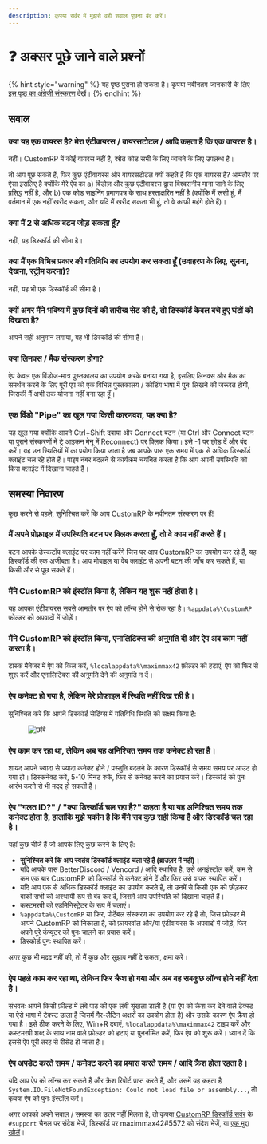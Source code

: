 ```yaml
---
description: कृपया सर्वर में मुझसे वही सवाल पूछना बंद करें।
---
```


# ❓ अक्सर पूछे जाने वाले प्रश्नों

{% hint style="warning" %}
यह पृष्ठ पुराना हो सकता है। कृपया नवीनतम जानकारी के लिए [इस पृष्ठ का अंग्रेजी संस्करण](https://app.gitbook.com/s/5gJfBQC2iWNK0J953fo2/faq) देखें।
{% endhint %}

## सवाल

### क्या यह एक वायरस है? मेरा एंटीवायरस / वायरसटोटल / आदि कहता है कि एक वायरस है।

नहीं। CustomRP में कोई वायरस नहीं है, स्रोत कोड सभी के लिए जांचने के लिए उपलब्ध है।

तो आप पूछ सकते हैं, फिर कुछ एंटीवायरस और वायरसटोटल क्यों कहते हैं कि एक वायरस है? आमतौर पर ऐसा इसलिए है क्योंकि मेरे ऐप का a) विंडोज़ और कुछ एंटीवायरस द्वारा विश्वसनीय माना जाने के लिए प्रसिद्ध नहीं है, और b) एक कोड साइनिंग प्रमाणपत्र के साथ हस्ताक्षरित नहीं है (क्योंकि मैं रूसी हूं, मैं वर्तमान में एक नहीं खरीद सकता, और यदि मैं खरीद सकता भी हूं, तो वे काफी महंगे होते हैं)।

### क्या मैं 2 से अधिक बटन जोड़ सकता हूँ?

नहीं, यह डिस्कॉर्ड की सीमा है।

### क्या मैं एक विभिन्न प्रकार की गतिविधि का उपयोग कर सकता हूँ (उदाहरण के लिए, सुनना, देखना, स्ट्रीम करना)?

नहीं, यह भी एक डिस्कॉर्ड की सीमा है।

### क्यों अगर मैंने भविष्य में कुछ दिनों की तारीख सेट की है, तो डिस्कॉर्ड केवल बचे हुए घंटों को दिखाता है?

आपने सही अनुमान लगाया, यह भी डिस्कॉर्ड की सीमा है।

### क्या लिनक्स / मैक संस्करण होगा?

ऐप केवल एक विंडोज-मात्र पुस्तकालय का उपयोग करके बनाया गया है, इसलिए लिनक्स और मैक का समर्थन करने के लिए पूरी एप को एक विभिन्न पुस्तकालय / कोडिंग भाषा में पुनः लिखने की जरूरत होगी, जिसकी मैं अभी तक योजना नहीं बना रहा हूँ।

### एक विंडो "Pipe" का खुल गया किसी कारणवश, यह क्या है?

यह खुल गया क्योंकि आपने Ctrl+Shift दबाया और Connect बटन (या Ctrl और Connect बटन या पुराने संस्करणों में ट्रे आइकन मेनू में Reconnect) पर क्लिक किया। इसे -1 पर छोड़ दें और बंद करें। यह उन स्थितियों में का प्रयोग किया जाता है जब आपके पास एक समय में एक से अधिक डिस्कॉर्ड क्लाइंट चल रहे होते हैं। पाइप नंबर बदलने से कार्यक्रम चयनित करता है कि आप अपनी उपस्थिति को किस क्लाइंट में दिखाना चाहते हैं।

## समस्या निवारण

कुछ करने से पहले, सुनिश्चित करें कि आप CustomRP के नवीनतम संस्करण पर हैं!

### मैं अपने प्रोफ़ाइल में उपस्थिति बटन पर क्लिक करता हूँ, तो वे काम नहीं करते हैं।

बटन आपके डेस्कटॉप क्लाइंट पर काम नहीं करेंगे जिस पर आप CustomRP का उपयोग कर रहे हैं, यह डिस्कॉर्ड की एक अजीबता है। आप मोबाइल या वेब क्लाइंट से अपनी बटन की जाँच कर सकते हैं, या किसी और से पूछ सकते हैं।

### मैंने CustomRP को इंस्टॉल किया है, लेकिन यह शुरू नहीं होता है।

यह आपका एंटीवायरस सबसे आमतौर पर ऐप को लॉन्च होने से रोक रहा है। `%appdata%\CustomRP` फ़ोल्डर को अपवादों में जोड़ें।

### मैंने CustomRP को इंस्टॉल किया, एनालिटिक्स की अनुमति दी और ऐप अब काम नहीं करता है।

टास्क मैनेजर में ऐप को किल करें, `%localappdata%\maximmax42` फ़ोल्डर को हटाएं, ऐप को फिर से शुरू करें और एनालिटिक्स की अनुमति देने की अनुमति न दें।

### ऐप कनेक्ट हो गया है, लेकिन मेरे प्रोफ़ाइल में स्थिति नहीं दिख रही है।

सुनिश्चित करें कि आपने डिस्कॉर्ड सेटिंग्स में गतिविधि स्थिति को सक्षम किया है:

<figure><img src="https://github-production-user-asset-6210df.s3.amazonaws.com/91019667/263626516-8b9303a1-e9f0-4c82-9794-4b6b89b0d91f.png" alt="छवि"><figcaption></figcaption></figure>

### ऐप काम कर रहा था, लेकिन अब यह अनिश्चित समय तक कनेक्ट हो रहा है।

शायद आपने ज्यादा से ज्यादा कनेक्ट होने / प्रस्तुति बदलने के कारण डिस्कॉर्ड से समय समय पर आउट हो गया हो। डिस्कनेक्ट करें, 5-10 मिनट रुकें, फिर से कनेक्ट करने का प्रयास करें। डिस्कॉर्ड को पुनः आरंभ करने से भी मदद हो सकती है।

### ऐप "गलत ID?" / "क्या डिस्कॉर्ड चल रहा है?" कहता है या यह अनिश्चित समय तक कनेक्ट होता है, हालांकि मुझे यकीन है कि मैंने सब कुछ सही किया है और डिस्कॉर्ड चल रहा है।

यहां कुछ चीजें हैं जो आपके लिए कुछ करने के लिए हैं:

* **सुनिश्चित करें कि आप स्वतंत्र डिस्कॉर्ड क्लाइंट चला रहे हैं (ब्राउज़र में नहीं)।**
* यदि आपके पास BetterDiscord / Vencord / आदि स्थापित है, उसे अनइंस्टॉल करें, कम से कम एक बार CustomRP को डिस्कॉर्ड से कनेक्ट होने दें और फिर उसे वापस स्थापित करें।
* यदि आप एक से अधिक डिस्कॉर्ड क्लाइंट का उपयोग करते हैं, तो उनमें से किसी एक को छोड़कर बाकी सभी को अस्थायी रूप से बंद कर दें, जिसमें आप उपस्थिति को दिखाना चाहते हैं।
* कस्टमरपी को एडमिनिस्ट्रेटर के रूप में चलाएं।
* `%appdata%\CustomRP` या फिर, पोर्टेबल संस्करण का उपयोग कर रहे हैं तो, जिस फ़ोल्डर में आपने CustomRP को निकाला है, को फ़ायरवॉल और/या एंटीवायरस के अपवादों में जोड़ें, फिर अपने पूरे कंप्यूटर को पुनः चालने का प्रयास करें।
* डिस्कोर्ड पुनः स्थापित करें।

अगर कुछ भी मदद नहीं की, तो मैं कुछ और सुझाव नहीं दे सकता, क्षमा करें।

### ऐप पहले काम कर रहा था, लेकिन फिर क्रैश हो गया और अब वह सबकुछ लॉन्च होने नहीं देता है।

संभवतः आपने किसी फ़ील्ड में लंबे पाठ की एक लंबी श्रृंखला डाली है (या ऐप को क्रैश कर देने वाले टेक्स्ट या ऐसे भाषा में टेक्स्ट डाला है जिसमें गैर-लैटिन अक्षरों का उपयोग होता है) और उसके कारण ऐप क्रैश हो गया है। इसे ठीक करने के लिए, Win+R दबाएं, `%localappdata%\maximmax42` टाइप करें और कस्टमरपी शब्द के साथ नाम वाले फ़ोल्डर को हटाएं या पुनर्नामित करें, फिर ऐप को शुरू करें। ध्यान दें कि इससे ऐप पूरी तरह से रीसेट हो जाता है।

### ऐप अपडेट करते समय / कनेक्ट करने का प्रयास करते समय / आदि क्रैश होता रहता है।

यदि आप ऐप को लॉन्च कर सकते हैं और क्रैश रिपोर्ट प्राप्त करते हैं, और उसमें यह कहता है `System.IO.FileNotFoundException: Could not load file or assembly...`, तो कृपया ऐप को पुनः इंस्टॉल करें।

अगर आपको अपने सवाल / समस्या का उत्तर नहीं मिलता है, तो कृपया [CustomRP डिस्कॉर्ड सर्वर](https://www.customrp.xyz/discordserver) के `#support` चैनल पर संदेश भेजें, डिस्कॉर्ड पर maximmax42#5572 को संदेश भेजें, या [एक मुद्दा खोलें](https://github.com/maximmax42/Discord-CustomRP/issues/new/choose)।

